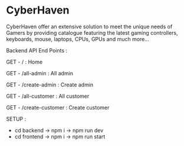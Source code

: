 # CyberHaven
CyberHaven offer an extensive solution to meet the unique needs of Gamers by providing catalogue featuring the latest gaming controllers, keyboards, mouse, laptops, CPUs, GPUs and much more...

Backend API End Points :

GET - / : Home

GET - /all-admin : All admin

GET - /create-admin : Create admin

GET - /all-customer : All customer

GET - /create-customer : Create customer

SETUP :

- cd backend -> npm i -> npm run dev 
- cd frontend -> npm i -> npm run start 


